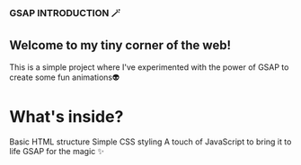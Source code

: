 ### GSAP INTRODUCTION 🪄
## Welcome to my tiny corner of the web!

This is a simple project where I've experimented with the power of GSAP to create some fun animations👽

# What's inside?

Basic HTML structure
Simple CSS styling
A touch of JavaScript to bring it to life
GSAP for the magic ✨
